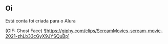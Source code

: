 ## Oi

Está conta foi criada para o Alura

(GIF: Ghost Face)
![https://giphy.com/clips/ScreamMovies-scream-movie-2021-zhLb33cGyX9JYSQuBp]
